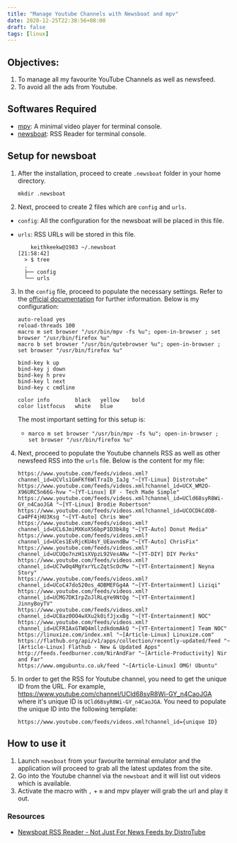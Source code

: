 ```yaml
---
title: "Manage Youtube Channels with Newsboat and mpv"
date: 2020-12-25T22:38:56+08:00
draft: false 
tags: [linux]
---
```

## Objectives:
1. To manage all my favourite YouTube Channels as well as newsfeed.
2. To avoid all the ads from Youtube.

## Softwares Required
- [mpv](https://mpv.io/): A minimal video player for terminal console.
- [newsboat](https://newsboat.org/): RSS Reader for terminal console.

## Setup for newsboat
1. After the installation, proceed to create `.newsboat` folder in your home directory.
    ```
    mkdir .newsboat
    ```
2. Next, proceed to create 2 files which are `config` and `urls`.  
  - `config`: All the configuration for the newsboat will be placed in this file.  
  - `urls`: RSS URLs will be stored in this file. 
  
    ```
        keithkeekw@1983 ~/.newsboat                                                      [21:58:42] 
      > $ tree                                                                                   
      .
      ├── config
      └── urls

    ```

3. In the `config` file, proceed to populate the necessary settings. Refer to the [official documentation](https://newsboat.org/releases/2.22/docs/newsboat.html#_example_configuration) for further information. Below is my configuration:
    ```
    auto-reload yes
    reload-threads 100
    macro m set browser "/usr/bin/mpv -fs %u"; open-in-browser ; set browser "/usr/bin/firefox %u"
    macro b set browser "/usr/bin/qutebrowser %u"; open-in-browser ; set browser "/usr/bin/firefox %u"

    bind-key k up
    bind-key j down
    bind-key h prev
    bind-key l next
    bind-key c cmdline

    color info        black   yellow    bold
    color listfocus   white   blue      

    ```
    The most important setting for this setup is:  
    - `marco m set browser "/usr/bin/mpv -fs %u"; open-in-browser ; set browser "/usr/bin/firefox %u"`

4. Next, proceed to populate the Youtube channels RSS as well as other newsfeed RSS into the `urls` file. Below is the content for my file:
    ```
    https://www.youtube.com/feeds/videos.xml?channel_id=UCVls1GmFKf6WlTraIb_IaJg "~[YT-Linux] Distrotube"
    https://www.youtube.com/feeds/videos.xml?channel_id=UCX_WM2O-X96URC5n66G-hvw "~[YT-Linux] EF - Tech Made Simple"
    https://www.youtube.com/feeds/videos.xml?channel_id=UCld68syR8Wi-GY_n4CaoJGA "~[YT-Linux] Brodie Robertson"
    https://www.youtube.com/feeds/videos.xml?channel_id=UCOCDkCdOB-Ca4PF4jHU3Ksg "~[YT-Auto] Chris Wee"
    https://www.youtube.com/feeds/videos.xml?channel_id=UCL6JmiMXKoXS6bpP1D3bk8g "~[YT-Auto] Donut Media"
    https://www.youtube.com/feeds/videos.xml?channel_id=UCes1EvRjcKU4sY_UEavndBw "~[YT-Auto] ChrisFix"
    https://www.youtube.com/feeds/videos.xml?channel_id=UCUQo7nzH1sXVpzL92VesANw "~[YT-DIY] DIY Perks"
    https://www.youtube.com/feeds/videos.xml?channel_id=UC7w0q4MgYxrYLcZqtScOcMw "~[YT-Entertainment] Neyna Story"
    https://www.youtube.com/feeds/videos.xml?channel_id=UCoC47do520os_4DBMEFGg4A "~[YT-Entertainment] Liziqi"
    https://www.youtube.com/feeds/videos.xml?channel_id=UCMG7DKIrpZoJlRLqYe9NtQg "~[YT-Entertainment] JinnyBoyTV"
    https://www.youtube.com/feeds/videos.xml?channel_id=UC8az0OO4wXXu2k0ifJjxxBg "~[YT-Entertainment] NOC"
    https://www.youtube.com/feeds/videos.xml?channel_id=UCFRIAxGTWQ4mllzdkdomAkQ "~[YT-Entertainment] Team NOC"
    https://linuxize.com/index.xml "~[Article-Linux] Linuxize.com"
    https://flathub.org/api/v1/apps/collection/recently-updated/feed "~[Article-Linux] Flathub - New & Updated Apps"
    http://feeds.feedburner.com/NirAndFar "~[Article-Productivity] Nir and Far"
    https://www.omgubuntu.co.uk/feed "~[Article-Linux] OMG! Ubuntu"

    ```
5. In order to get the RSS for Youtube channel, you need to get the unique ID from the URL. For example, https://www.youtube.com/channel/UCld68syR8Wi-GY_n4CaoJGA where it's unique ID is `UCld68syR8Wi-GY_n4CaoJGA`. You need to populate the unique ID into the following template:  
    ```
    https://www.youtube.com/feeds/videos.xml?channel_id={unique ID}
    ```
## How to use it
1. Launch `newsboat` from your favourite terminal emulator and the application will proceed to grab all the latest updates from the site.
2. Go into the Youtube channel via the `newsboat` and it will list out videos which is available.
3. Activate the macro with `,` + `m` and mpv player will grab the url and play it out.
  
### Resources
- [Newsboat RSS Reader - Not Just For News Feeds by DistroTube](https://www.youtube.com/watch?v=CJXdQTGm1jg)

